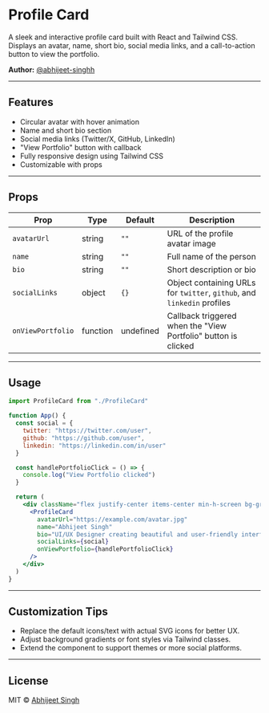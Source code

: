 # Profile Card

A sleek and interactive profile card built with React and Tailwind CSS. Displays an avatar, name, short bio, social media links, and a call-to-action button to view the portfolio.

**Author:** [@abhijeet-singhh](https://github.com/abhijeet-singhh)

---

## Features

- Circular avatar with hover animation  
- Name and short bio section  
- Social media links (Twitter/X, GitHub, LinkedIn)  
- "View Portfolio" button with callback  
- Fully responsive design using Tailwind CSS  
- Customizable with props

---

## Props

| Prop              | Type     | Default   | Description                                                              |
| ----------------- | -------- | --------- | ------------------------------------------------------------------------ |
| `avatarUrl`       | string   | `""`      | URL of the profile avatar image                                          |
| `name`            | string   | `""`      | Full name of the person                                                  |
| `bio`             | string   | `""`      | Short description or bio                                                 |
| `socialLinks`     | object   | `{}`      | Object containing URLs for `twitter`, `github`, and `linkedin` profiles |
| `onViewPortfolio` | function | undefined | Callback triggered when the "View Portfolio" button is clicked           |

---

## Usage

```jsx
import ProfileCard from "./ProfileCard"

function App() {
  const social = {
    twitter: "https://twitter.com/user",
    github: "https://github.com/user",
    linkedin: "https://linkedin.com/in/user"
  }

  const handlePortfolioClick = () => {
    console.log("View Portfolio clicked")
  }

  return (
    <div className="flex justify-center items-center min-h-screen bg-gray-100">
      <ProfileCard
        avatarUrl="https://example.com/avatar.jpg"
        name="Abhijeet Singh"
        bio="UI/UX Designer creating beautiful and user-friendly interfaces"
        socialLinks={social}
        onViewPortfolio={handlePortfolioClick}
      />
    </div>
  )
}
```

---

## Customization Tips

- Replace the default icons/text with actual SVG icons for better UX.  
- Adjust background gradients or font styles via Tailwind classes.  
- Extend the component to support themes or more social platforms.

---

## License

MIT © [Abhijeet Singh](https://github.com/abhijeet-singhh)